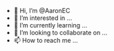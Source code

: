 - 👋 Hi, I’m @AaronEC
- 👀 I’m interested in ...
- 🌱 I’m currently learning ...
- 💞️ I’m looking to collaborate on ...
- 📫 How to reach me ...

<!---
AaronEC/AaronEC is a ✨ special ✨ repository because its `README.md` (this file) appears on your GitHub profile.
You can click the Preview link to take a look at your changes.
--->

